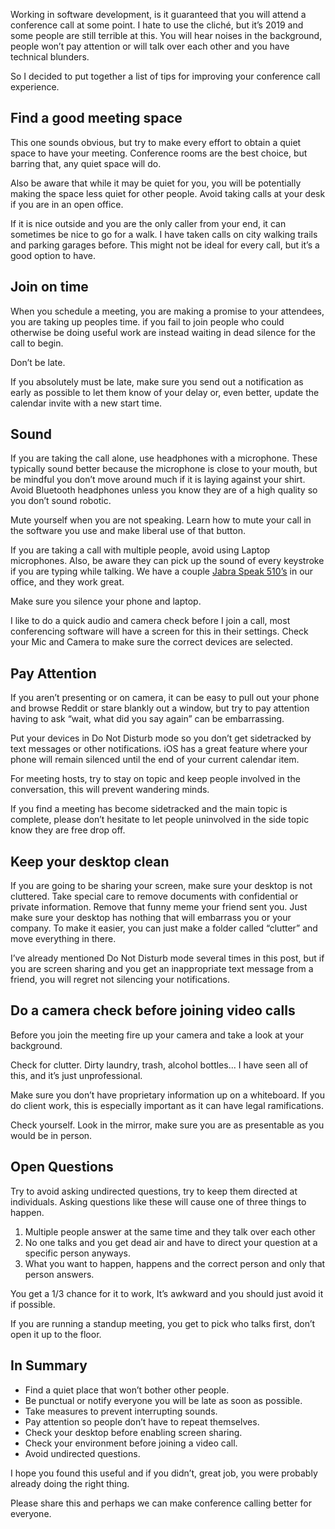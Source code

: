 <!--
Title: Tips for Great Conference Calls
Description: How to improve your remote meeting experience
Date: 2019/07/21
Template: post
Blog: true
-->

Working in software development, is it guaranteed that you will attend a conference call at some point. I hate to use the cliché, but it’s 2019 and some people are still terrible at this. You will hear noises in the background, people won’t pay attention or will talk over each other and you have technical blunders.

So I decided to put together a list of tips for improving your conference call experience.

## Find a good meeting space
This one sounds obvious, but try to make every effort to obtain a quiet space to have your meeting. Conference rooms are the best choice, but barring that, any quiet space will do. 

Also be aware that while it may be quiet for you, you will be potentially making the space less quiet for other people. Avoid taking calls at your desk if you are in an open office.

If it is nice outside and you are the only caller from your end, it can sometimes be nice to go for a walk. I have taken calls on city walking trails and parking garages before. This might not be ideal for every call, but it’s a good option to have.

## Join on time
When you schedule a meeting, you are making a promise to your attendees, you are taking up peoples time. if you fail to join people who could otherwise be doing useful work are instead waiting in dead silence for the call to begin. 

Don’t be late.

If you absolutely must be late, make sure you send out a notification as early as possible to let them know of your delay or, even better, update the calendar invite with a new start time.

## Sound
If you are taking the call alone, use headphones with a microphone. These typically sound better because the microphone is close to your mouth, but be mindful you don’t move around much if it is laying against your shirt. Avoid Bluetooth headphones unless you know they are of a high quality so you don’t sound robotic.

Mute yourself when you are not speaking. Learn how to mute your call in the software you use and make liberal use of that button.

If you are taking a call with multiple people, avoid using Laptop microphones. Also, be aware they can pick up the sound of every keystroke if you are typing while talking. We have a couple [Jabra Speak 510’s][1] in our office, and they work great.

Make sure you silence your phone and laptop.

I like to do a quick audio and camera check before I join a call, most conferencing software will have a screen for this in their settings. Check your Mic and Camera to make sure the correct devices are selected.

## Pay Attention
If you aren’t presenting or on camera, it can be easy to pull out your phone and browse Reddit or stare blankly out a window, but try to pay attention having to ask “wait, what did you say again” can be embarrassing.

Put your devices in Do Not Disturb mode so you don’t get sidetracked by text messages or other notifications. iOS has a great feature where your phone will remain silenced until the end of your current calendar item.

For meeting hosts, try to stay on topic and keep people involved in the conversation, this will prevent wandering minds.

If you find a meeting has become sidetracked and the main topic is complete, please don’t hesitate to let people uninvolved in the side topic know they are free drop off.

## Keep your desktop clean
If you are going to be sharing your screen, make sure your desktop is not cluttered. Take special care to remove documents with confidential or private information. Remove that funny meme your friend sent you. Just make sure your desktop has nothing that will embarrass you or your company. To make it easier, you can just make a folder called “clutter” and move everything in there.

I’ve already mentioned Do Not Disturb mode several times in this post, but if you are screen sharing and you get an inappropriate text message from a friend, you will regret not silencing your notifications.

## Do a camera check before joining video calls
Before you join the meeting fire up your camera and take a look at your background. 

Check for clutter. Dirty laundry, trash, alcohol bottles... I have seen all of this, and it’s just unprofessional.

Make sure you don’t have proprietary information up on a whiteboard. If you do client work, this is especially important as it can have legal ramifications.

Check yourself. Look in the mirror, make sure you are as presentable as you would be in person.

## Open Questions
Try to avoid asking undirected questions, try to keep them directed at individuals.
Asking questions like these will cause one of three things to happen.

1. Multiple people answer at the same time and they talk over each other
2. No one talks and you get dead air and have to direct your question at a specific person anyways.
3. What you want to happen, happens and the correct person and only that person answers. 

You get a 1/3 chance for it to work, It’s awkward and you should just avoid it if possible.

If you are running a standup meeting, you get to pick who talks first, don’t open it up to the floor. 

## In Summary

- Find a quiet place that won’t bother other people.
- Be punctual or notify everyone you will be late as soon as possible.
- Take measures to prevent interrupting sounds.
- Pay attention so people don’t have to repeat themselves.
- Check your desktop before enabling screen sharing.
- Check your environment before joining a video call.
- Avoid undirected questions.

I hope you found this useful and if you didn’t, great job, you were probably already doing the right thing. 

Please share this and perhaps we can make conference calling better for everyone.

[1]: https://www.jabra.com/Business/speakerphones/jabra-speak-series/jabra-speak-510